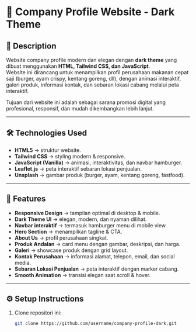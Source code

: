 # 🍔 Company Profile Website - Dark Theme

## 📌 Description
Website company profile modern dan elegan dengan **dark theme** yang dibuat menggunakan **HTML, Tailwind CSS, dan JavaScript**.  
Website ini dirancang untuk menampilkan profil perusahaan makanan cepat saji (burger, ayam crispy, kentang goreng, dll), dengan animasi interaktif, galeri produk, informasi kontak, dan sebaran lokasi cabang melalui peta interaktif.  

Tujuan dari website ini adalah sebagai sarana promosi digital yang profesional, responsif, dan mudah dikembangkan lebih lanjut.

---

## 🛠️ Technologies Used
- **HTML5** → struktur website.  
- **Tailwind CSS** → styling modern & responsive.  
- **JavaScript (Vanilla)** → animasi, interaktivitas, dan navbar hamburger.  
- **Leaflet.js** → peta interaktif sebaran lokasi penjualan.  
- **Unsplash** → gambar produk (burger, ayam, kentang goreng, fastfood).  

---

## 🌟 Features
- **Responsive Design** → tampilan optimal di desktop & mobile.  
- **Dark Theme UI** → elegan, modern, dan nyaman dilihat.  
- **Navbar interaktif** → termasuk hamburger menu di mobile view.  
- **Hero Section** → menampilkan tagline & CTA.  
- **About Us** → profil perusahaan singkat.  
- **Produk Andalan** → card menu dengan gambar, deskripsi, dan harga.  
- **Galeri** → showcase produk dengan grid layout.  
- **Kontak Perusahaan** → informasi alamat, telepon, email, dan social media.  
- **Sebaran Lokasi Penjualan** → peta interaktif dengan marker cabang.  
- **Smooth Animation** → transisi elegan saat scroll & hover.  

---

## ⚙️ Setup Instructions
1. Clone repositori ini:
   ```bash
   git clone https://github.com/username/company-profile-dark.git
